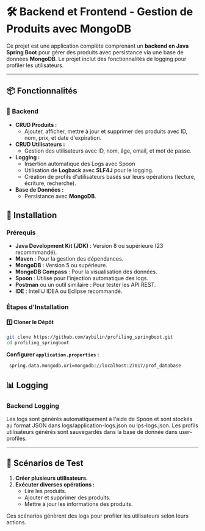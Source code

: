 # 🛠️ Backend et Frontend - Gestion de Produits avec MongoDB

Ce projet est une application complète comprenant un **backend en Java Spring Boot**  pour gérer des produits avec persistance via une base de données **MongoDB**. Le projet inclut des fonctionnalités de logging pour profiler les utilisateurs.

---

## 📦 Fonctionnalités

### 🔹 Backend

- **CRUD Produits :**
  - Ajouter, afficher, mettre à jour et supprimer des produits avec ID, nom, prix, et date d'expiration.
- **CRUD Utilisateurs :**
  - Gestion des utilisateurs avec ID, nom, âge, email, et mot de passe.
- **Logging :**
  - Insertion automatique des Logs avec Spoon
  - Utilisation de **Logback** avec **SLF4J** pour le logging.
  - Création de profils d'utilisateurs basés sur leurs opérations (lecture, écriture, recherche).
- **Base de Données :**
  - Persistance avec **MongoDB**.

## 🚀 Installation

### Prérequis

- **Java Development Kit (JDK)** : Version 8 ou supérieure (23 recommmandé).
- **Maven** : Pour la gestion des dépendances.
- **MongoDB** : Version 5 ou supérieure.
- **MongoDB Compass** : Pour la visualisation des données.
- **Spoon** : Utilisé pour l'injection automatique des logs.
- **Postman** ou un outil similaire : Pour tester les API REST.
- **IDE** : IntelliJ IDEA ou Eclipse recommandé.

### Étapes d'Installation

#### 1️⃣ Cloner le Dépôt

```bash
git clone https://github.com/aybilin/profiling_springboot.git
cd profiling_springboot
```


 **Configurer `application.properties` :**

   ```properties
    spring.data.mongodb.uri=mongodb://localhost:27017/prof_database
   ```


## 📊 Logging 

### Backend Logging

Les logs sont générés automatiquement à l'aide de Spoon et sont stockés au format JSON dans logs/application-logs.json ou lps-logs.json. Les profils utilisateurs générés sont sauvegardés dans la base de donnée dans user-profiles.


---

## 🧪 Scénarios de Test

1. **Créer plusieurs utilisateurs.**
2. **Exécuter diverses opérations :**
   - Lire les produits.
   - Ajouter et supprimer des produits.
   - Mettre à jour les informations des produits.

Ces scénarios génèrent des logs pour profiler les utilisateurs selon leurs actions.
